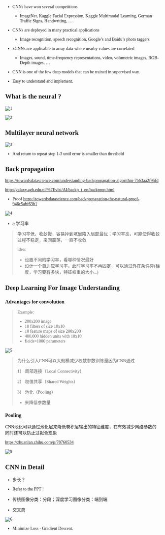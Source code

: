 <font face = 'Times New Roman'>

* CNNs have won several competitions
  * ImageNet, Kaggle Facial Expression, Kaggle Multimodal Learning, German Traffic Signs, Handwriting, ….

* CNNs are deployed in many practical applications
  * Image recognition, speech recognition, Google’s and Baidu’s photo taggers

* xCNNs are applicable to array data where nearby values are correlated
  * Images, sound, time-frequency representations, video, volumetric images, RGB-Depth images, …

* CNN is one of the few deep models that can be trained in supervised way.
* Easy to understand and implement.

## What is the neural ?

![1](1.png)

![2](2.png)

## Multilayer neural network

![3](3.png)

* And return to repeat step 1-3 until error is smaller than threshold

## Back propagation

https://towardsdatascience.com/understanding-backpropagation-algorithm-7bb3aa2f95fd

http://galaxy.agh.edu.pl/%7Evlsi/AI/backp_t_en/backprop.html

* Proof https://towardsdatascience.com/backpropagation-the-natural-proof-946c5abf63b1

![4](4.jpg)

* $\eta$ 学习率

>学习率低，收敛慢，容易掉到坑里陷入局部最优；学习率高，可能使得收敛过程不稳定，来回震荡，一直不收敛
>
>idea:
>
>- 设置不同的学习率，看哪种情况最好
>- 设计一个自适应学习率。此时学习率不再固定，可以通过外在条件算(梯度，学习要有多快，特征权重的大小...)

## Deep Learning For Image Understanding

### Advantages for convolution

> Example:
>
> * 200x200 image
> * 10 filters of size 10x10
> * 10 feature maps of size 200x200 
> * 400,000 hidden units with 10x10 
> * fields=1000 parameters

![5](5.png)

> 为什么引入CNN可以大规模减少权数参数训练量因为CNN通过
>
> 1） 局部连接（Local Connectivity）
>
> 2） 权值共享（Shared Weights）
>
> 3） 池化（Pooling）
>
> * 来降低参数量

### Pooling

CNN池化可以通过池化层来降低卷积层输出的特征维度，在有效减少网络参数的同时还可以防止过拟合现象

https://zhuanlan.zhihu.com/p/78760534

![9](9.png)

## CNN in Detail

* 步长？

* Refer to the PPT !
* 传统图像分类：分段；深度学习图像分类：端到端
* 交叉商

![6](6.png)

* Minimize Loss - Gradient Descent.

</font>



